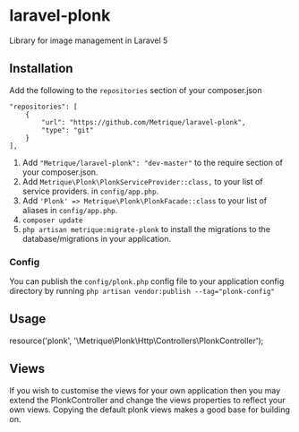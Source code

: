 # laravel-plonk

Library for image management in Laravel 5

## Installation

Add the following to the `repositories` section of your composer.json

```
"repositories": [
    {
        "url": "https://github.com/Metrique/laravel-plonk",
        "type": "git"
    }
],
```

1. Add `"Metrique/laravel-plonk": "dev-master"` to the require section of your composer.json.
2. Add `Metrique\Plonk\PlonkServiceProvider::class,` to your list of service providers. in `config/app.php`.
3. Add `'Plonk' => Metrique\Plonk\PlonkFacade::class` to your list of aliases in `config/app.php`.
4. `composer update`
5. `php artisan metrique:migrate-plonk` to install the migrations to the database/migrations in your application. 

### Config
You can publish the  `config/plonk.php` config file to your application config directory by running `php artisan vendor:publish --tag="plonk-config"`

## Usage
resource('plonk', '\Metrique\Plonk\Http\Controllers\PlonkController');

## Views
If you wish to customise the views for your own application then you may extend the PlonkController and change the views properties to reflect your own views. Copying the default plonk views makes a good base for building on.


